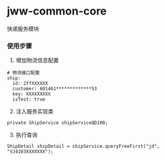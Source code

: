 # jww-common-core
快递服务模块

### 使用步骤
1. 增加物流信息配置 

```
# 物流接口配置
ship:
  id: 2ffXXXXXX
  customer: 601461*************53
  key: XXXXXXXXX
  isTest: true
```

2. 注入服务实现类
```
private ShipService shipServiceQD100; 
```

3. 执行查询 
```
ShipDetail shipDetail = shipService.queryFreeFirst("jd", "VJ4103XXXXXXX");
```

